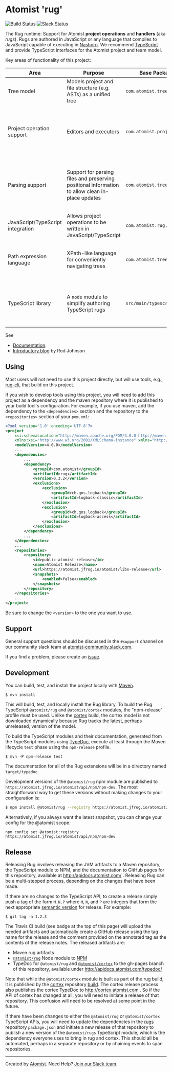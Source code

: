 # Atomist 'rug'

[![Build Status](https://travis-ci.org/atomist/rug.svg?branch=master)](https://travis-ci.org/atomist/rug)
[![Slack Status](https://join.atomist.com/badge.svg)](https://join.atomist.com/)

The Rug runtime: Support for Atomist **project operations** and **handlers** (aka *rugs*). Rugs are authored in JavaScript or any language that compiles to JavaScript capable of executing in [Nashorn](https://en.wikipedia.org/wiki/Nashorn_(JavaScript_engine)). We recommend [TypeScript](http://www.typescriptlang.org/) and provide TypeScript interfaces for the Atomist project and team model.

Key areas of functionality of this project:


|  Area |  Purpose | Base Package/Path |  Remarks |
|---|---|---|---|
|  Tree model | Models project and file structure (e.g. ASTs) as a unified tree  | `com.atomist.tree`  | Used by parser and path expressions
| Project operation support  | Editors and executors  |   `com.atomist.project`|   Project operations are authored in TypeScript, JavaScript or any language that compiles to JavaScript.
|  Parsing support |  Support for parsing files and preserving positional information to allow clean in-place updates | `com.atomist.tree.content.text`   | Integrates with Scala parser combinators and Antlr. *Microgrammar support in early development.*   |
| JavaScript/TypeScript integration | Allows project operations to be written in JavaScript/TypeScript | `com.atomist.rug.runtime.js` | Uses Nashorn
| Path expression language | XPath-like language for conveniently navigating trees | `com.atomist.tree` | Central concept for navigating project and model structure
| TypeScript library |A `node` module to simplify authoring TypeScript rugs  | `src/main/typescript`| See [architectural overview](https://github.com/atomist/rug/blob/master/docs/TypeScriptLibrary.md). Will eventually be moved into a separate project.

See

*  [Documentation](http://docs.atomist.com/).
*  [Introductory blog](https://medium.com/the-composition/software-that-writes-and-evolves-software-953578a6fc36#.blgtxoyu4) by Rod Johnson

## Using

Most users will not need to use this project directly, but will use
tools, e.g., [rug-cli][cli], that build on this project.

[cli]: https://github.com/atomist/rug-cli

If you wish to develop tools using this project, you will need to add
this project as a dependency and the maven repository where it is
published to your build tool's configuration.  For example, if you use
maven, add the dependency to the `<dependencies>` section and the
repository to the `<repositories>` section of your `pom.xml`:

```xml
<?xml version='1.0' encoding='UTF-8'?>
<project
	xsi:schemaLocation="http://maven.apache.org/POM/4.0.0 http://maven.apache.org/xsd/maven-4.0.0.xsd"
	xmlns:xsi="http://www.w3.org/2001/XMLSchema-instance" xmlns="http://maven.apache.org/POM/4.0.0">
	<modelVersion>4.0.0</modelVersion>
    ...
    <dependencies>
        ...
		<dependency>
			<groupId>com.atomist</groupId>
			<artifactId>rug</artifactId>
			<version>0.3.2</version>
			<exclusions>
				<exclusion>
					<groupId>ch.qos.logback</groupId>
					<artifactId>logback-classic</artifactId>
				</exclusion>
				<exclusion>
					<groupId>ch.qos.logback</groupId>
					<artifactId>logback-access</artifactId>
				</exclusion>
			</exclusions>
		</dependency>
        ...
	</dependencies>
    ...
	<repositories>
		<repository>
			<id>public-atomist-release</id>
			<name>Atomist Release</name>
			<url>https://atomist.jfrog.io/atomist/libs-release</url>
			<snapshots>
				<enabled>false</enabled>
			</snapshots>
		</repository>
	</repositories>
    ...
</project>
```

Be sure to change the `<version>` to the one you want to use.

## Support

General support questions should be discussed in the `#support`
channel on our community slack team
at [atomist-community.slack.com](https://join.atomist.com).

If you find a problem, please create an [issue][].

[issue]: https://github.com/atomist/rug/issues

## Development

You can build, test, and install the project locally
with [Maven][maven].

[maven]: https://maven.apache.org/

```
$ mvn install
```

This will build, test, and locally install the Rug library.  To build
the Rug TypeScript `@atomist/rug` and `@atomist/cortex` modules, the
"npm-release" profile must be used.  Unlike the [cortex][] build, the
cortex model is not downloaded dynamically because Rug tracks the
latest, perhaps unreleased, version of the model.

To build the TypeScript modules and their documentation, generated
from the TypeScript modules using [TypeDoc][typedoc], execute at least
through the Maven lifecycle `test` phase using the `npm-release`
profile.

```
$ mvn -P npm-release test
```

The documentation for all of the Rug extensions will be in a directory
named `target/typedoc`.

Development versions of the `@atomist/rug` npm module are published to
`https://atomist.jfrog.io/atomist/api/npm/npm-dev`. The most
straightforward way to get these versions without making changes to
your configuration is:

```bash
$ npm install @atomist/rug --registry https://atomist.jfrog.io/atomist/api/npm/npm-dev
```

Alternatively, if you always want the latest snapshot, you can change
your config for the @atomist scope:

```
npm config set @atomist:registry https://atomist.jfrog.io/atomist/api/npm/npm-dev
```

[typedoc]: http://typedoc.org/

## Release

Releasing Rug involves releasing the JVM artifacts to a Maven
repository, the TypeScript module to NPM, and the documentation to
GitHub pages for this repository, available at
http://apidocs.atomist.com/ .  Releasing Rug can be a multi-stepped
process, depending on the changes that have been made.

If there are no changes to the TypeScript API, to create a release
simply push a tag of the form `M.N.P` where `M`, `N`, and `P` are
integers that form the next appropriate [semantic version][semver] for
release.  For example:

```
$ git tag -a 1.2.3
```

The Travis CI build (see badge at the top of this page) will upload
the needed artifacts and automatically create a GitHub release using
the tag name for the release and the comment provided on the annotated
tag as the contents of the release notes.  The released artifacts are:

-   Maven rug artifacts
-   [`@atomist/rug`][rug-npm] Node module to [NPM][npm]
-   TypeDoc for `@atomist/rug` and [`@atomist/cortex`][cortex-npm] to
    the gh-pages branch of this repository, available under
    http://apidocs.atomist.com/typedoc/

Note that while the `@atomist/cortex` module is built as part of the
rug build, it is published by the [cortex][]
repository [build][cortex-build].  The cortex release process also
publishes the cortex TypeDoc to http://cortex.atomist.com .  So if the
API of cortex has changed at all, you will need to initiate a release
of that repository.  This confusion will need to be resolved at some
point in the future.

[semver]: http://semver.org
[rug-npm]: https://www.npmjs.com/package/@atomist/rug
[npm]: https://www.npmjs.com/
[cortex-npm]: https://www.npmjs.com/package/@atomist/cortex
[cortex]: https://github.com/atomist/cortex
[cortex-build]: https://travis-ci.org/atomist/cortex

If there have been changes to either the `@atomist/rug` or
`@atomist/cortex` TypeScript APIs, you will need to update the
dependencies in the [rugs][] repository `package.json` and initiate a
new release of that repository to publish a new version of the
`@atomist/rugs` TypeScript module, which is the dependency everyone
uses to bring in rug and cortex.  This should all be automated,
perhaps in a separate repository or by chaining events to span
repositories.

[rugs]: https://github.com/atomist/rugs

---
Created by [Atomist][atomist].
Need Help?  [Join our Slack team][slack].

[atomist]: https://www.atomist.com/
[slack]: https://join.atomist.com/
